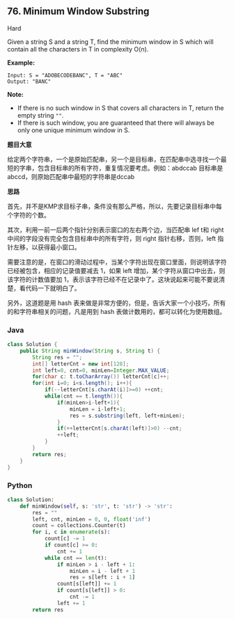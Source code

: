 ## 76. Minimum Window Substring

Hard

Given a string S and a string T, find the minimum window in S which will contain all the characters in T in complexity O(n).

**Example:**

```
Input: S = "ADOBECODEBANC", T = "ABC"
Output: "BANC"
```

**Note:**

- If there is no such window in S that covers all characters in T, return the empty string `""`.
- If there is such window, you are guaranteed that there will always be only one unique minimum window in S.

**题目大意**

给定两个字符串，一个是原始匹配串，另一个是目标串，在匹配串中选寻找一个最短的字串，包含目标串的所有字符，重复情况要考虑。例如：abdccab 目标串是 abccd，则原始匹配串中最短的字符串是dccab

**思路**

首先，并不是KMP求目标子串，条件没有那么严格，所以，先要记录目标串中每个字符的个数。

其次，利用一前一后两个指针分别表示窗口的左右两个边，当匹配串 lef t和 right 中间的字段没有完全包含目标串中的所有字符，则 right 指针右移，否则，left 指针左移，以获得最小窗口。

需要注意的是，在窗口的滑动过程中，当某个字符出现在窗口里面，则说明该字符已经被包含，相应的记录值要减去 1，如果 left 增加，某个字符从窗口中出去，则该字符的计数值要加 1，表示该字符已经不在记录中了。这块说起来可能不要说清楚，看代码一下就明白了。

另外，这道题是用 hash 表来做是非常方便的，但是，告诉大家一个小技巧，所有的和字符串相关的问题，凡是用到 hash 表做计数用的，都可以转化为使用数组。

### Java

````java
class Solution {
    public String minWindow(String s, String t) {
        String res = "";
        int[] letterCnt = new int[128];
        int left=0, cnt=0, minLen=Integer.MAX_VALUE;
        for(char c: t.toCharArray()) letterCnt[c]++;
        for(int i=0; i<s.length(); i++){
            if(--letterCnt[s.charAt(i)]>=0) ++cnt;
            while(cnt == t.length()){
                if(minLen>i-left+1){
                    minLen = i-left+1;
                    res = s.substring(left, left+minLen);
                }
                if(++letterCnt[s.charAt(left)]>0) --cnt;
                ++left;
            }
        }
        return res;                  
    }
}
````

### Python

````python
class Solution:
    def minWindow(self, s: 'str', t: 'str') -> 'str':
        res = ""
        left, cnt, minLen = 0, 0, float('inf')
        count = collections.Counter(t)
        for i, c in enumerate(s):
            count[c] -= 1
            if count[c] >= 0:
                cnt += 1
            while cnt == len(t):
                if minLen > i - left + 1:
                    minLen = i - left + 1
                    res = s[left : i + 1]
                count[s[left]] += 1
                if count[s[left]] > 0:
                    cnt -= 1
                left += 1
        return res
````



